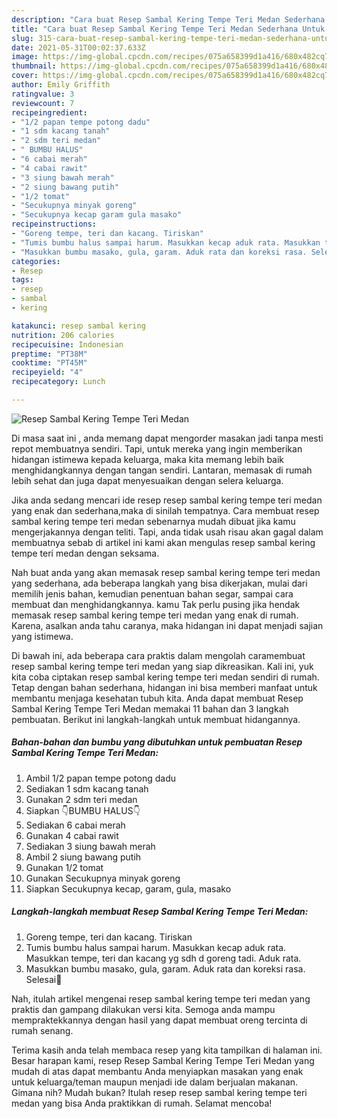 ```yaml
---
description: "Cara buat Resep Sambal Kering Tempe Teri Medan Sederhana Untuk Jualan"
title: "Cara buat Resep Sambal Kering Tempe Teri Medan Sederhana Untuk Jualan"
slug: 315-cara-buat-resep-sambal-kering-tempe-teri-medan-sederhana-untuk-jualan
date: 2021-05-31T00:02:37.633Z
image: https://img-global.cpcdn.com/recipes/075a658399d1a416/680x482cq70/resep-sambal-kering-tempe-teri-medan-foto-resep-utama.jpg
thumbnail: https://img-global.cpcdn.com/recipes/075a658399d1a416/680x482cq70/resep-sambal-kering-tempe-teri-medan-foto-resep-utama.jpg
cover: https://img-global.cpcdn.com/recipes/075a658399d1a416/680x482cq70/resep-sambal-kering-tempe-teri-medan-foto-resep-utama.jpg
author: Emily Griffith
ratingvalue: 3
reviewcount: 7
recipeingredient:
- "1/2 papan tempe potong dadu"
- "1 sdm kacang tanah"
- "2 sdm teri medan"
- " BUMBU HALUS"
- "6 cabai merah"
- "4 cabai rawit"
- "3 siung bawah merah"
- "2 siung bawang putih"
- "1/2 tomat"
- "Secukupnya minyak goreng"
- "Secukupnya kecap garam gula masako"
recipeinstructions:
- "Goreng tempe, teri dan kacang. Tiriskan"
- "Tumis bumbu halus sampai harum. Masukkan kecap aduk rata. Masukkan tempe, teri dan kacang yg sdh d goreng tadi. Aduk rata."
- "Masukkan bumbu masako, gula, garam. Aduk rata dan koreksi rasa. Selesai🖤"
categories:
- Resep
tags:
- resep
- sambal
- kering

katakunci: resep sambal kering 
nutrition: 206 calories
recipecuisine: Indonesian
preptime: "PT38M"
cooktime: "PT45M"
recipeyield: "4"
recipecategory: Lunch

---
```



![Resep Sambal Kering Tempe Teri Medan](https://img-global.cpcdn.com/recipes/075a658399d1a416/680x482cq70/resep-sambal-kering-tempe-teri-medan-foto-resep-utama.jpg)

Di masa  saat ini , anda memang dapat mengorder masakan jadi tanpa mesti repot membuatnya sendiri. Tapi, untuk mereka yang ingin memberikan hidangan istimewa kepada keluarga, maka kita memang lebih baik menghidangkannya dengan tangan sendiri. Lantaran, memasak di rumah lebih sehat dan juga dapat menyesuaikan dengan selera keluarga.

Jika anda sedang mencari ide resep resep sambal kering tempe teri medan yang enak dan sederhana,maka di sinilah tempatnya. Cara membuat resep sambal kering tempe teri medan  sebenarnya mudah dibuat jika kamu mengerjakannya dengan teliti. Tapi, anda tidak usah risau akan gagal dalam membuatnya 
sebab di artikel ini kami akan mengulas resep sambal kering tempe teri medan dengan seksama.  



Nah buat anda yang akan memasak resep sambal kering tempe teri medan yang sederhana, ada beberapa langkah yang bisa dikerjakan, mulai dari memilih jenis bahan, kemudian penentuan bahan segar, sampai cara membuat dan menghidangkannya. kamu Tak perlu pusing jika hendak memasak resep sambal kering tempe teri medan yang enak di rumah. Karena, asalkan anda  tahu caranya, maka hidangan ini dapat menjadi sajian yang istimewa.

Di bawah ini, ada beberapa cara praktis  dalam mengolah caramembuat resep sambal kering tempe teri medan yang siap dikreasikan. Kali ini, yuk kita coba ciptakan resep sambal kering tempe teri medan sendiri di rumah. Tetap dengan bahan sederhana, hidangan ini bisa memberi manfaat untuk membantu menjaga kesehatan tubuh kita. Anda dapat membuat Resep Sambal Kering Tempe Teri Medan memakai 11 bahan dan 3 langkah pembuatan. Berikut ini langkah-langkah untuk membuat hidangannya.

<!--inarticleads1-->

##### Bahan-bahan dan bumbu yang dibutuhkan untuk pembuatan Resep Sambal Kering Tempe Teri Medan:

1. Ambil 1/2 papan tempe potong dadu
1. Sediakan 1 sdm kacang tanah
1. Gunakan 2 sdm teri medan
1. Siapkan  👇BUMBU HALUS👇
1. Sediakan 6 cabai merah
1. Gunakan 4 cabai rawit
1. Sediakan 3 siung bawah merah
1. Ambil 2 siung bawang putih
1. Gunakan 1/2 tomat
1. Gunakan Secukupnya minyak goreng
1. Siapkan Secukupnya kecap, garam, gula, masako




<!--inarticleads2-->

##### Langkah-langkah membuat Resep Sambal Kering Tempe Teri Medan:

1. Goreng tempe, teri dan kacang. Tiriskan
1. Tumis bumbu halus sampai harum. Masukkan kecap aduk rata. Masukkan tempe, teri dan kacang yg sdh d goreng tadi. Aduk rata.
1. Masukkan bumbu masako, gula, garam. Aduk rata dan koreksi rasa. Selesai🖤




Nah, itulah artikel mengenai  resep sambal kering tempe teri medan  yang praktis dan gampang dilakukan versi kita. Semoga anda mampu mempraktekkannya dengan hasil yang dapat membuat oreng tercinta di rumah senang. 

Terima kasih anda telah membaca resep yang kita tampilkan di halaman ini. Besar harapan kami, resep  Resep Sambal Kering Tempe Teri Medan yang mudah di atas dapat membantu Anda menyiapkan masakan yang enak untuk keluarga/teman maupun menjadi ide dalam berjualan makanan. Gimana nih? Mudah bukan? Itulah resep resep sambal kering tempe teri medan yang bisa Anda praktikkan di rumah. Selamat mencoba!

